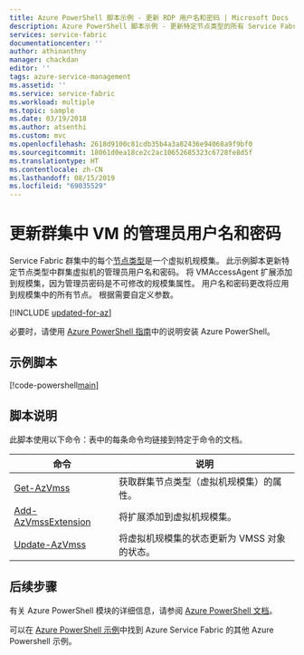 ```yaml
---
title: Azure PowerShell 脚本示例 - 更新 RDP 用户名和密码 | Microsoft Docs
description: Azure PowerShell 脚本示例 - 更新特定节点类型的所有 Service Fabric 群集节点的 RDP 用户名和密码。
services: service-fabric
documentationcenter: ''
author: athinanthny
manager: chackdan
editor: ''
tags: azure-service-management
ms.assetid: ''
ms.service: service-fabric
ms.workload: multiple
ms.topic: sample
ms.date: 03/19/2018
ms.author: atsenthi
ms.custom: mvc
ms.openlocfilehash: 2618d9100c81cdb35b4a3a82436e94068a9f9bf0
ms.sourcegitcommit: 18061d0ea18ce2c2ac10652685323c6728fe8d5f
ms.translationtype: HT
ms.contentlocale: zh-CN
ms.lasthandoff: 08/15/2019
ms.locfileid: "69035529"
---
```

# <a name="update-the-admin-username-and-password-of-the-vms-in-a-cluster"></a>更新群集中 VM 的管理员用户名和密码

Service Fabric 群集中的每个[节点类型](../service-fabric-cluster-nodetypes.md)是一个虚拟机规模集。 此示例脚本更新特定节点类型中群集虚拟机的管理员用户名和密码。  将 VMAccessAgent 扩展添加到规模集，因为管理员密码是不可修改的规模集属性。  用户名和密码更改将应用到规模集中的所有节点。 根据需要自定义参数。

[!INCLUDE [updated-for-az](../../../includes/updated-for-az.md)]

必要时，请使用 [Azure PowerShell 指南](/powershell/azure/overview)中的说明安装 Azure PowerShell。 

## <a name="sample-script"></a>示例脚本

[!code-powershell[main](../../../powershell_scripts/service-fabric/change-rdp-user-and-pw/change-rdp-user-and-pw.ps1 "Updates a RDP username and password for cluster nodes")]

## <a name="script-explanation"></a>脚本说明

此脚本使用以下命令：表中的每条命令均链接到特定于命令的文档。

| 命令 | 说明 |
|---|---|
| [Get-AzVmss](/powershell/module/az.compute/get-azvmss) | 获取群集节点类型（虚拟机规模集）的属性。   |
| [Add-AzVmssExtension](/powershell/module/az.compute/add-azvmssextension)| 将扩展添加到虚拟机规模集。|
| [Update-AzVmss](/powershell/module/az.compute/update-azvmss)|将虚拟机规模集的状态更新为 VMSS 对象的状态。|

## <a name="next-steps"></a>后续步骤

有关 Azure PowerShell 模块的详细信息，请参阅 [Azure PowerShell 文档](/powershell/azure/overview)。

可以在 [Azure PowerShell 示例](../service-fabric-powershell-samples.md)中找到 Azure Service Fabric 的其他 Azure Powershell 示例。
